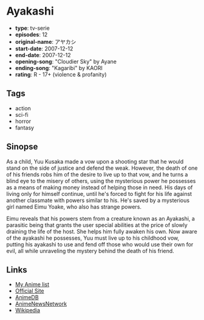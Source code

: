# Ayakashi

-   **type**: tv-serie
-   **episodes**: 12
-   **original-name**: アヤカシ
-   **start-date**: 2007-12-12
-   **end-date**: 2007-12-12
-   **opening-song**: "Cloudier Sky" by Ayane
-   **ending-song**: "Kagaribi" by KAORI
-   **rating**: R - 17+ (violence & profanity)

## Tags

-   action
-   sci-fi
-   horror
-   fantasy

## Sinopse

As a child, Yuu Kusaka made a vow upon a shooting star that he would stand on the side of justice and defend the weak. However, the death of one of his friends robs him of the desire to live up to that vow, and he turns a blind eye to the misery of others, using the mysterious power he possesses as a means of making money instead of helping those in need. His days of living only for himself continue, until he's forced to fight for his life against another classmate with powers similar to his. He's saved by a mysterious girl named Eimu Yoake, who also has strange powers.

Eimu reveals that his powers stem from a creature known as an Ayakashi, a parasitic being that grants the user special abilities at the price of slowly draining the life of the host. She helps him fully awaken his own. Now aware of the ayakashi he possesses, Yuu must live up to his childhood vow, putting his ayakashi to use and fend off those who would use their own for evil, all while unraveling the mystery behind the death of his friend.

## Links

-   [My Anime list](https://myanimelist.net/anime/3166/Ayakashi)
-   [Official Site](http://www.ayakashi.info/)
-   [AnimeDB](http://anidb.info/perl-bin/animedb.pl?show=anime&aid=5446)
-   [AnimeNewsNetwork](http://www.animenewsnetwork.com/encyclopedia/anime.php?id=8567)
-   [Wikipedia](http://en.wikipedia.org/wiki/Ayakashi_%28visual_novel%29)
